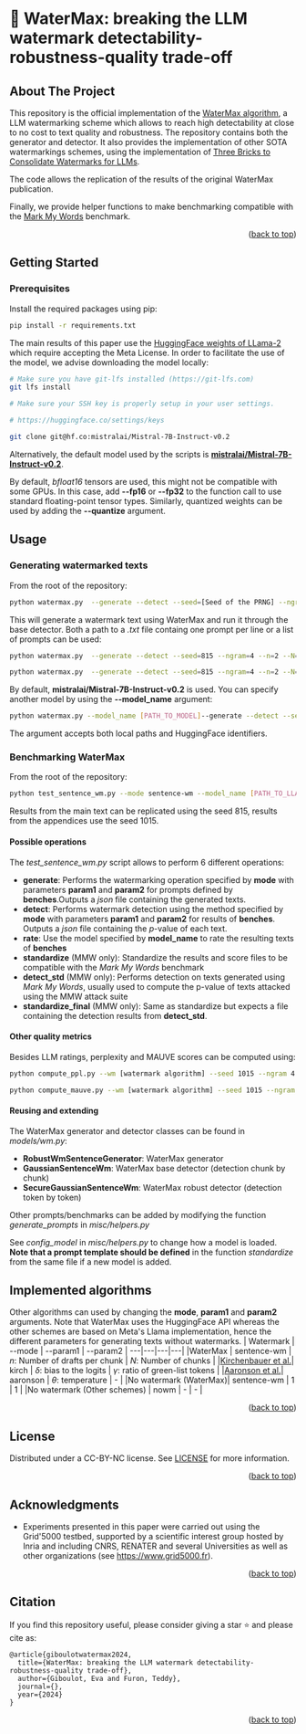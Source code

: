 <!-- Improved compatibility of back to top link: See: https://github.com/othneildrew/Best-README-Template/pull/73 -->
<a name="readme-top"></a>
<!--
*** Thanks for checking out the Best-README-Template. If you have a suggestion
*** that would make this better, please fork the repo and create a pull request
*** or simply open an issue with the tag "enhancement".
*** Don't forget to give the project a star!
*** Thanks again! Now go create something AMAZING! :D
-->



<!-- PROJECT SHIELDS -->
<!--
*** I'm using markdown "reference style" links for readability.
*** Reference links are enclosed in brackets [ ] instead of parentheses ( ).
*** See the bottom of this document for the declaration of the reference variables
*** for contributors-url, forks-url, etc. This is an optional, concise syntax you may use.
*** https://www.markdownguide.org/basic-syntax/#reference-style-links
-->


<!-- PROJECT LOGO -->
<div>

<h1>🌊 WaterMax: breaking the LLM watermark detectability-robustness-quality trade-off</h1>

</div>




<!-- ABOUT THE PROJECT -->
## About The Project

This repository is the official implementation of the [WaterMax algorithm](), a LLM watermarking scheme which allows to reach high detectability at close to no cost to text quality and robustness. The repository contains both the generator and detector. It also provides the implementation of other SOTA watermarkings schemes, using the implementation of  [Three Bricks to Consolidate Watermarks for LLMs](https://github.com/facebookresearch/three_bricks).

The code allows the replication of the results of the original WaterMax publication.

Finally, we provide helper functions to make benchmarking compatible with the [Mark My Words](https://github.com/wagner-group/MarkMyWords) benchmark.

<p align="right">(<a href="#readme-top">back to top</a>)</p>






<!-- GETTING STARTED -->
## Getting Started



### Prerequisites

Install the required packages using pip:

  ```sh
  pip install -r requirements.txt
  ```

The main results of this paper use the [HuggingFace weights of LLama-2](https://huggingface.co/mistralai/Mistral-7B-Instruct-v0.2) which require accepting the Meta License.
In order to facilitate the use of the model, we advise downloading the model locally:

```sh
# Make sure you have git-lfs installed (https://git-lfs.com)
git lfs install

# Make sure your SSH key is properly setup in your user settings.

# https://huggingface.co/settings/keys

git clone git@hf.co:mistralai/Mistral-7B-Instruct-v0.2
```

Alternatively, the default model used by the scripts is [**mistralai/Mistral-7B-Instruct-v0.2**](https://huggingface.co/mistralai/Mistral-7B-Instruct-v0.2).

By default, *bfloat16* tensors are used, this might not be compatible with some GPUs. In this case, add **--fp16** or **--fp32** to the function call to use standard floating-point tensor types. Similarly, quantized weights can be used by adding the **--quantize** argument.

<!-- USAGE EXAMPLES -->
## Usage

### Generating watermarked texts
From the root of the repository:

```sh
python watermax.py  --generate --detect --seed=[Seed of the PRNG] --ngram=[Hash window size] --n=[Number of drafts per chunks] --N=[Number of chunks] --prompts [prompts | path to text file ending in .txt]
```

This will generate a watermark text using WaterMax and run it through the base detector. Both a path to a *.txt* file containg one prompt per line or a list of prompts can be used:

```sh
python watermax.py  --generate --detect --seed=815 --ngram=4 --n=2 --N=2 --prompts data/test_prompts.txt
```

```sh
python watermax.py  --generate --detect --seed=815 --ngram=4 --n=2 --N=2 --prompts "What was Spinoza's relationship with Leibniz?" "Which philospher spoke about the multicolored cow?"

```

By default, **mistralai/Mistral-7B-Instruct-v0.2** is used. You can specify another model by using the **--model_name** argument:

```sh
python watermax.py --model_name [PATH_TO_MODEL]--generate --detect --seed=815 --ngram=4 --n=2 --N=2 --prompts data/test_prompts.txt
```

The argument accepts both local paths and HuggingFace identifiers.

### Benchmarking WaterMax
From the root of the repository:

``` sh
python test_sentence_wm.py --mode sentence-wm --model_name [PATH_TO_LLAMA2]/Llama-2-7b-chat-hf --generate --detect --seed 815 --ngram 4 --param1 [number of drafts per chunks] --param2 [number of chunks] --batch_size 1 --benches story_reports fake_news invented_stories c4                  

```

Results from the main text can be replicated using the seed 815, results from the appendices use the seed 1015.

#### Possible operations
The *test_sentence_wm.py* script allows to perform 6 different operations:

- **generate**: Performs the watermarking operation specified by **mode** with parameters **param1** and **param2** for prompts defined by **benches**.Outputs a *json* file containing the generated texts.
- **detect**: Performs watermark detection using the method specified by **mode** with parameters **param1** and **param2** for results of **benches**. Outputs a *json* file containing the $p$-value of each text.
- **rate**: Use the model specified by **model_name** to rate the resulting texts of **benches**
- **standardize** (MMW only): Standardize the results and score files to be compatible with the *Mark My Words* benchmark
- **detect_std** (MMW only): Performs detection on texts generated using *Mark My Words*, usually used to compute the p-value of texts attacked using the MMW attack suite
- **standardize_final** (MMW only): Same as standardize but expects a file containing the detection results from **detect_std**.

#### Other quality metrics

Besides LLM ratings, perplexity and MAUVE scores can be computed using:

```sh
python compute_ppl.py --wm [watermark algorithm] --seed 1015 --ngram 4 --model_name [PATH_TO_LLAMA2]/Llama-2-7b-chat-hf  --param1 [param 1] --param2= [param2] --benches fake_news story_reports invented_stories
```

```sh
python compute_mauve.py --wm [watermark algorithm] --seed 1015 --ngram 4 --model_name [PATH_TO_LLAMA2]/Llama-2-7b-chat-hf  --param1 [param 1] --param2= [param2] --benches fake_news story_reports invented_stories
```


#### Reusing and extending
The WaterMax generator and detector classes can be found in *models/wm.py*:
- **RobustWmSentenceGenerator**: WaterMax generator
- **GaussianSentenceWm**: WaterMax base detector (detection chunk by chunk)
- **SecureGaussianSentenceWm**: WaterMax robust detector (detection token by token) 

Other prompts/benchmarks can be added by modifying the function *generate_prompts* in *misc/helpers.py*

See *config_model* in *misc/helpers.py* to change how a model is loaded. **Note that a prompt template should be defined** in the function *standardize* from the same file if a new model is added. 


## Implemented algorithms
Other algorithms can used by changing the **mode**, **param1** and **param2** arguments. Note that WaterMax uses the HuggingFace API whereas the other schemes are based on Meta's Llama implementation, hence the different parameters for generating texts without watermarks.
 | Watermark | --mode | --param1 | --param2 | 
 ---|---|---|---|
 |WaterMax | sentence-wm | $n$: Number of drafts per chunk | $N$: Number of chunks |
 |[Kirchenbauer et al.](https://arxiv.org/abs/2301.10226)| kirch | $\delta$:  bias to the logits | $\gamma$: ratio of green-list tokens |
 |[Aaronson et al.](https://scottaaronson.blog/?m=202302)| aaronson | $\theta$: temperature |  - |
 |No watermark (WaterMax)| sentence-wm | 1 |  1  |
 |No watermark (Other schemes) | nowm | - | - |

<p align="right">(<a href="#readme-top">back to top</a>)</p>








<!-- LICENSE -->
## License

Distributed under a CC-BY-NC license. See [LICENSE](LICENSE.txt) for more information.

<p align="right">(<a href="#readme-top">back to top</a>)</p>




<!-- ACKNOWLEDGMENTS -->
## Acknowledgments

* Experiments presented in this paper were carried out using the Grid'5000 testbed, supported by a scientific interest group hosted by Inria and including CNRS,  RENATER and several Universities as well as other organizations (see https://www.grid5000.fr). 

<p align="right">(<a href="#readme-top">back to top</a>)</p>


## Citation
If you find this repository useful, please consider giving a star ⭐ and please cite as:

```
@article{giboulotwatermax2024,
  title={WaterMax: breaking the LLM watermark detectability-robustness-quality trade-off},
  author={Giboulot, Eva and Furon, Teddy},
  journal={},
  year={2024}
}
```

<p align="right">(<a href="#readme-top">back to top</a>)</p>
